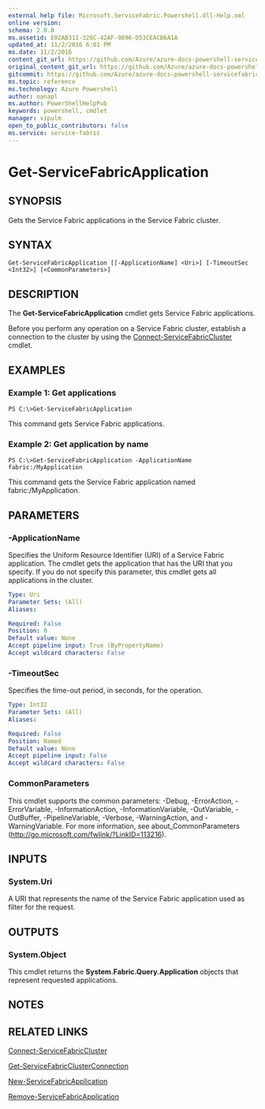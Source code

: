 ```yaml
---
external help file: Microsoft.ServiceFabric.Powershell.dll-Help.xml
online version:
schema: 2.0.0
ms.assetid: E02AB311-326C-42AF-9896-D53CEACB6A1A
updated_at: 11/2/2016 6:01 PM
ms.date: 11/2/2016
content_git_url: https://github.com/Azure/azure-docs-powershell-servicefabric/blob/master/Service-Fabric-cmdlets/ServiceFabric/vlatest/Get-ServiceFabricApplication.md
original_content_git_url: https://github.com/Azure/azure-docs-powershell-servicefabric/blob/master/Service-Fabric-cmdlets/ServiceFabric/vlatest/Get-ServiceFabricApplication.md
gitcommit: https://github.com/Azure/azure-docs-powershell-servicefabric/blob/a04d7fb81ddb4ca19a8c0101c71d7745ad5e082a/Service-Fabric-cmdlets/ServiceFabric/vlatest/Get-ServiceFabricApplication.md
ms.topic: reference
ms.technology: Azure Powershell
author: oanapl
ms.author: PowerShellHelpPub
keywords: powershell, cmdlet
manager: vipulm
open_to_public_contributors: false
ms.service: service-fabric
---
```


# Get-ServiceFabricApplication

## SYNOPSIS
Gets the Service Fabric applications in the Service Fabric cluster.

## SYNTAX

```
Get-ServiceFabricApplication [[-ApplicationName] <Uri>] [-TimeoutSec <Int32>] [<CommonParameters>]
```

## DESCRIPTION
The **Get-ServiceFabricApplication** cmdlet gets Service Fabric applications.

Before you perform any operation on a Service Fabric cluster, establish a connection to the cluster by using the [Connect-ServiceFabricCluster](./Connect-ServiceFabricCluster.md) cmdlet.

## EXAMPLES

### Example 1: Get applications
```
PS C:\>Get-ServiceFabricApplication
```

This command gets Service Fabric applications.

### Example 2: Get application by name
```
PS C:\>Get-ServiceFabricApplication -ApplicationName fabric:/MyApplication
```

This command gets the Service Fabric application named fabric:/MyApplication.

## PARAMETERS

### -ApplicationName
Specifies the Uniform Resource Identifier (URI) of a Service Fabric application.
The cmdlet gets the application that has the URI that you specify.
If you do not specify this parameter, this cmdlet gets all applications in the cluster.

```yaml
Type: Uri
Parameter Sets: (All)
Aliases:

Required: False
Position: 0
Default value: None
Accept pipeline input: True (ByPropertyName)
Accept wildcard characters: False
```

### -TimeoutSec
Specifies the time-out period, in seconds, for the operation.

```yaml
Type: Int32
Parameter Sets: (All)
Aliases:

Required: False
Position: Named
Default value: None
Accept pipeline input: False
Accept wildcard characters: False
```

### CommonParameters
This cmdlet supports the common parameters: -Debug, -ErrorAction, -ErrorVariable, -InformationAction, -InformationVariable, -OutVariable, -OutBuffer, -PipelineVariable, -Verbose, -WarningAction, and -WarningVariable. For more information, see about_CommonParameters (http://go.microsoft.com/fwlink/?LinkID=113216).

## INPUTS

### System.Uri
A URI that represents the name of the Service Fabric application used as filter for the request.

## OUTPUTS

### System.Object
This cmdlet returns the **System.Fabric.Query.Application** objects that represent requested applications.

## NOTES

## RELATED LINKS

[Connect-ServiceFabricCluster](xref:ServiceFabric/vlatest/Connect-ServiceFabricCluster.md)

[Get-ServiceFabricClusterConnection](xref:ServiceFabric/vlatest/Get-ServiceFabricClusterConnection.md)

[New-ServiceFabricApplication](xref:ServiceFabric/vlatest/New-ServiceFabricApplication.md)

[Remove-ServiceFabricApplication](xref:ServiceFabric/vlatest/Remove-ServiceFabricApplication.md)
